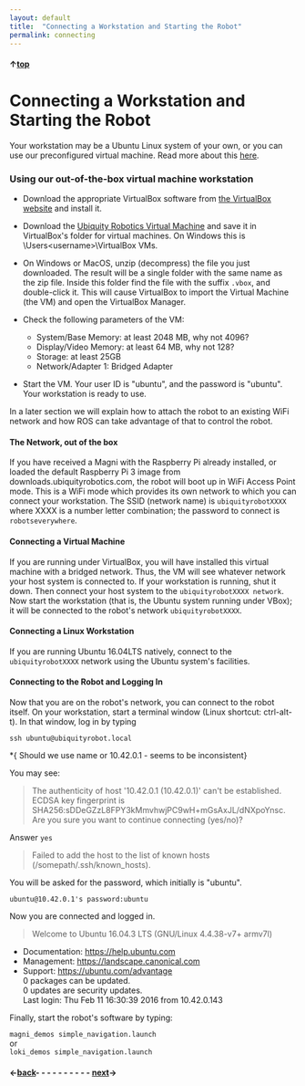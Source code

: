 ```yaml
---
layout: default
title:  "Connecting a Workstation and Starting the Robot"
permalink: connecting
---
```


#### &uarr;[top](https://ubiquityrobotics.github.io/learn/)

# Connecting a Workstation and Starting the Robot

Your workstation may be a Ubuntu Linux system of your own, or you can use our preconfigured virtual machine.  Read more about this [here](need_to_know).

<!--*{ Wayne: Shouldn't we use .ova instead of .vdi ?  That way people can use other virtual
   machine emulators to run the image.  Note to Joe--try this, and document if possible }*-->

### Using our out-of-the-box virtual machine workstation

* Download the appropriate VirtualBox software from [the VirtualBox website](https://www.virtualbox.org/wiki/Downloads) and install it.

*  Download the [Ubiquity Robotics Virtual Machine](https://drive.google.com/drive/folders/0B1zeRbBVLXhzZ0Q1TkxtbUxIcEU) and save it in VirtualBox's folder for virtual machines.  On Windows this is \Users\<username>\VirtualBox VMs.

* On Windows or MacOS, unzip (decompress) the file you just downloaded. The result will be a single folder with the same name as the zip file.  Inside this folder find the file with the suffix `.vbox`, and double-click it.  This will cause VirtualBox to import the Virtual Machine (the VM) and open the VirtualBox Manager.

* Check the following parameters of the VM:

  * System/Base Memory: at least 2048 MB, why not 4096?
  * Display/Video Memory: at least 64 MB, why not 128?
  * Storage: at least 25GB
  * Network/Adapter 1: Bridged Adapter

* Start the VM. Your user ID is "ubuntu", and the password is "ubuntu".
Your workstation is ready to use.

In a later section we will explain how to attach the robot to an existing WiFi network and how ROS can take advantage of that to control the robot.

#### The Network, out of the box

If you have received a Magni with the Raspberry Pi already installed, or loaded the default Raspberry Pi 3 image from downloads.ubiquityrobotics.com, the robot will boot up in WiFi Access Point mode. This is a WiFi mode which provides its own network to which you can connect your workstation.  The SSID (network name) is `ubiquityrobotXXXX` where XXXX is a number letter combination; the password to connect is `robotseverywhere`.

#### Connecting a Virtual Machine

If you are running under VirtualBox, you will have installed this virtual machine with a bridged network.  Thus, the VM will see whatever network your host system is connected to. If your workstation is running, shut it down. Then connect your host system to the `ubiquityrobotXXXX network`.  Now start the workstation (that is, the Ubuntu system running under VBox); it will be connected to the robot's network `ubiquityrobotXXXX`.

#### Connecting a Linux Workstation

If you are running Ubuntu 16.04LTS natively, connect to the `ubiquityrobotXXXX` network using the Ubuntu system's facilities.

#### Connecting to the Robot and Logging In

Now that you are on the robot's network, you can connect to the robot itself. On your workstation, start a terminal window (Linux shortcut: ctrl-alt-t). In that window, log in by typing

```ssh ubuntu@ubiquityrobot.local```

 *{ Should we use name or 10.42.0.1 - seems to be inconsistent}

You may see:

>The authenticity of host '10.42.0.1 (10.42.0.1)' can't be established.  
    ECDSA key fingerprint is SHA256:sDDeGZzL8FPY3kMmvhwjPC9wH+mGsAxJL/dNXpoYnsc.  
    Are you sure you want to continue connecting (yes/no)?

Answer `yes`

>Failed to add the host to the list of known hosts (/somepath/.ssh/known_hosts).

You will be asked for the password, which initially is "ubuntu".

```ubuntu@10.42.0.1's password:ubuntu```

Now you are connected and logged in.

>Welcome to Ubuntu 16.04.3 LTS (GNU/Linux 4.4.38-v7+ armv7l)
  * Documentation:  https://help.ubuntu.com
  * Management:     https://landscape.canonical.com
  * Support:        https://ubuntu.com/advantage  
  0 packages can be updated.  
  0 updates are security updates.  
 Last login: Thu Feb 11 16:30:39 2016 from 10.42.0.143

 Finally, start the robot's software by typing:

```magni_demos simple_navigation.launch```  
or  
```loki_demos simple_navigation.launch```


#### &larr;[back](logitech)- - - - - - - - - - [next](robot_commander)&rarr;
